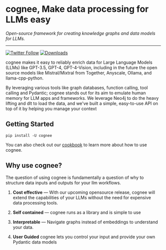 # cognee, Make data processing for LLMs easy

_Open-source framework for creating knowledge graphs and data models for LLMs._

---

[![Twitter Follow](https://img.shields.io/twitter/follow/tricalt?style=social)](https://twitter.com/tricalt)
[![Downloads](https://img.shields.io/pypi/dm/cognee.svg)](https://pypi.python.org/pypi/instructor)





cognee makes it easy to reliably enrich data for Large Language Models (LLMs) like GPT-3.5, GPT-4, GPT-4-Vision, including in the future the open source models like Mistral/Mixtral from Together, Anyscale, Ollama, and llama-cpp-python.

By leveraging various tools like graph databases, function calling, tool calling and Pydantic; cognee stands out for its aim to emulate human memory for LLM apps and frameworks. 
We leverage Neo4j to do the heavy lifting and dlt to load the data, and we've built a simple, easy-to-use API on top of it by helping you manage your context


## Getting Started

```
pip install -U cognee
```

You can also check out our [cookbook](./examples/index.md)  to learn more about how to use cognee.



## Why use cognee?

The question of using cognee is fundamentally a question of why to structure data inputs and outputs for your llm workflows.

1. **Cost effective** — With our upcoming opensource release, cognee will extend the capabilities of your LLMs without the need for expensive data processing tools.

2. **Self contained** — cognee runs as a library and is simple to use

3. **Interpretable** — Navigate graphs instead of embeddings to understand your data.

4. **User Guided** cognee lets you control your input and provide your own Pydantic data models 

